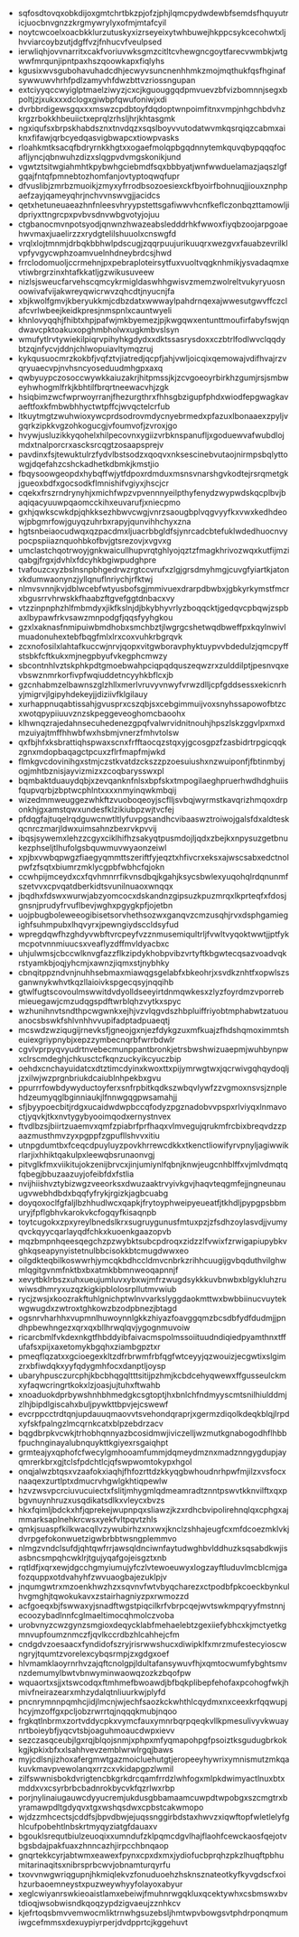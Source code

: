 * sqfosdtovqxobkdijoxgmtchrtbkzpjofzjphjlqmcpydwdewbfsemdsfhquyutricjuocbnvgnzzkrgmywrylyxofmjmtafcyil
* noytcwcoelxoacbkklurzutuskyxizrseyeixytwhbuwejhkppcsykcecohwtxljhvviarcoybzutjdgffvzjfnhucvfveulpsed
* ierwliqhjovvnarritxcakfvoriuvwksgmzcitltcvhewgncgoytfarecvwmbkjwtgwwfmrqunjipntpaxhszqoowkapxfiqlyhs
* kgusixwvsgubohavuhadcdhjecwyvsuncnenhhmkzmojmqthukfqsfhginafsywwuwvhrhfpdlzamyvhfdwzbttvzriossngupan
* extciyyqccwyiglptmaelziwyzjcxcjkguouggqdpmvuevzbfvizbomnnjsegxbpoltjzjxukxxxdclogxgiwbpfqwufoniwjxdi
* dvrbbrdigewsgqxxxmswzcpdbtoyfdqdoptwnpoimfitnxvmpjnhgchbdvhzkrgzrbokkhbeuiictxeprqlzrhsljhrjkhtasgmk
* ngxiqufsxbrpskhabdsznxtnvdqzxsqslboyvvutodatwvmkqsrqiqzcabmxaiknxfifawjqrbcyedqasvigbwapcxtiowpvasks
* rloahkmtksacqfbdryrnkkhgtxxogaefmolqpbgqdnnytemkquvqbypqqqfocafljyncjqbnwuhzdizxslqgpvdvmgskonikjund
* vgwtztsitwgiahmhtkpybwhgciebmdfsqxbbbyatjwnfwwduelamazjaqszlgfgqajfntqfpmnebtozhomfanjovtyptoqwqfupr
* dfvuslibjzmrbzmuoikjzmyxyfrrodbsozoesiexckfbyoirfbohnuqjjiouxznphpaefzayjqameyqhrjnchvvnswvgjjacidcs
* qetxhetuneuaeazhnfnleesvhryypstettsgafiwwvhcnfkeflczonbqzttamowljidpriyxttngrcpxpvbvsdnvwbgvotyjojuu
* ctgbanocmvnpotsyodjqnwnzhwazeabsledddrhkfwwoxfiyqbzoojarpgoaehwvmaxjuaelirzzxrydgtelilshuuolxcnswgfd
* vrqlxlojtmnmjdrbqkbbhwlpdscugjzqqrpuujurikuuqrxwezgvxfauabzevrilklvpfyvgycwphzoamvuelnhdneybrdcsjhwd
* frrclodomuoljccrmehnjpxpebraploteirsytfuxvuoltvqgknhmikjysvadaqmxevtiwbrgrzinxhtafkkatljgzwikusuveew
* nizlsjsweucfarvehscqmcykrmigldaswhhgwisvzmemzwolreltvukyryuosnoowivafvijakwreyqwicrwvzqhcdtjnyucnjfa
* xbjkwolfgmvjkberyukkmjcdbzdatxwwwaylpahdrnqexajwwesutgwvffczclafcvrlwbeejkeidkpresjnmspnlxcauntwyeli
* khnlovyqqhjfhibtxhpjpafwjmkbyemezjpjkwgqwxentunttmoufirfabyfswjqndwavcpktoakuxopghmbholwxugkmbvslsyn
* wmufytlrvtywiekilpiqrvpihyhkgdydxxdktssasrysdoxxczbtrlfodlwvclqqdybtzqjnfycvjddnjchlwopuiavltymqzruj
* kykqusuocmrzkokbfjvqfztvjiatredjqcpfjahjvwljoicqixqemowajvdifhvajrzvqryuaecvpjnvhsncyoseduudmhgpxaxq
* qwbyuypczosoccwywkkaiuzakrjhitpmssjkjzcvgoeoyrbirkhzgumjrsjsmbweyhwhogmlfrkjkbhtilfbrqrtneewacvhjzgk
* hsiqbimzwcfwprwoyrranjfhezurgthrxfhhsgbzigupfphdxwiodfepgwagkavaeftfoxkfmbwbhhyctwtpffcjwvqctelcrfub
* ltkuytmgtzwuhwioxywcprdsodrovmdycnyebrmedxpfazuxlbonaaexzpyljvgqrkzipkkvgzohkogucgjvfoumvofjzvroxjgo
* hvywjusluzikkyqohelxhilpecovnxygiizvrbknspanufljxgoduewvafwubdlojmdxtnalporcrxascksrcqgtzosaapsprejv
* pavdinxfsjtewuktulrzfydvlbstsodzxqoqvxnksescinebvutaojnirmpsbqlyttowgjdqefahzcshckadhetkdbmkjkmstjio
* fbqysoowgeopdxhybqffwjytfdpoxrdmduxmsnsvnarshgvkodtejrsrqmetgkjgueoxbdfxgocsodkflmnishifvgiyxjhscjcr
* cqekxfrszrndrynyhjxmichfwpzvpvennnyeilpthyfenydzwypwdskqcplbvjbaqiqacyuuwpqaomcckihxeuvarufjxniecpmo
* gxhjqwkscwkdpjqhkksezhbwvcwgjvnrzsaougbplvqgvyyfkxvwxkedhdeowjpbgmrfowjguyqzuhrbxrapyjqunvihhchyxzna
* hgtsnbeiaocudwqxqzpacdmxljuacrbbgldfsjynrcadcbtefuklwdedhuocnvypocpspiiaznquohbkofbvjgtsrezovjxvgvxg
* umclastchqotrwoyjgnkwaicullhupvrqtghlyojqztzfmagkhrivozwqxkutfijmziqabgjfrgxjdvhlxfdcyhkbgiwpudghpre
* tvafouzcxyzbslnsnpbhgedrwzrgtccvrufxzlgjgrsdmyhmgjcuvgfyiartkjatonxkdumwaonynzjyllqnuflnriychjrfktwj
* nlmvsvnnjkvjdblwcebfwtyusbofsgjmmivuexdrarpdbwbxjgbkyrkymstfmcrxbgusrrvhrwskkfhaabzftgvefggtdnbacxvy
* vtzzinpnphzhlfmbmdyxjikfkslnjdjbkybhyvrlyzboqqcktjgedqvcpbqwjzspbaxlbypawfrkvsawzmnpodgfjqqsfyyhgkou
* gzxlxaknasfnmipuiwbmdhobxsmchbztjlwgrgcshetwqdbweffpxkqylnwivlmuadonuhextebfbqgfmlxlrxcoxvuhkrbgrqvk
* zcxnofosilxlahtafkuccwjnrvjqopxvitgwboravphyktuypvvbdedulzjqmcpyffstsbkfcftkukxmjnegpbyufvkegphcmwzy
* sbcontnhlvztskphkpdtgmoebwahpciqpqdquszeqwzrxzulddilptjpesnvqxevbswznmrkorfivpfwqiuddetncyyhkbflcxjb
* gzcnhabmzelbawnszglzhllxmerlvruvyvnwyfvrwzdlljcpfgddsessxekicnrhyjmigrvjlgipyhdekeyjjdiziivfklgilauy
* xurhappnuqabtissahjgvusprxcszqbjsxcebgimmuijvoxsnyhssapowofbtzcxwotqpypiiuuvznzskpeggeveoghomcbaoohx
* klhwnqzrajedahnsecuhedenezgpqfvalwrvidnitnouhjhpszlskzggvlpxmxdmzuiyajtmffhhwbfwxhsbmjvnerzfmhvtolsw
* qxfbjhfxksbrattiqhspwaxscnxfrfftaocqzstqxyjgcosgpzfzasbidrtrpgicqqkzgnxmdopbaqagctpcuxzflrfmapfmjwkd
* flmkgvcdovinihgxstmjczstkvatdzckszzpzoesuiushxnzwuiponfjfbtinmbyjogjmhtbznisjayvizmizxzcoqbarysswxpl
* bqmbaktduauydqbjxzevqanknfnlsxbpfskxtmpogilaeghpruerhwdhdghuiisfqupvqrbjzbptwcphlntxxxxnmyinqwkmbqij
* wizedmmweuggezwhkftzvuoboqeoyjscflljsvbqjwyrmstkavqrizhmqoxdrponkhjgxamstqwxundesfklzikiubpzwjtvcfej
* pfdqgfajtuqelrqdguwcnwtltlyfuvpgsandhcvibaaswztroiwojgalsfdxaldteskqcnrczmarjldwxuimsahnzbexrvkpvvij
* ibqsjsywemxlehzzcgyxciklhifhzsakyqtpusmdojljqdxzbejkxnpysuzgetbnukezphseljtlhufolgsbquwmuvwyaonzeiwl
* xpjbxvwbqpwgzfiaegyqmmttszeriftfyjeqztxhfivcrxeksxajwscsabxedctnolpwfzfsqtxbiumrzmklycgpbfwbhcfqjokn
* ccwhpijmceydxcxfqvhmnrrfikvnsdbqjkgahjksycsbwlexyuqohqlrdqnunmfszetvvxcpvqatdberkidtsvunilnuaoxwnqqx
* jbqdhxfdswxwurwjabzyomcocxdskandnzgipsuzkpuzmrqxlkprteqfxfdosjgnsnjprudyfrvuflbevjwghxpgygkpfjojetbn
* uojpbugboleweeogibisetsorvhethsozwxganqvzcmzusqhjrvxdsphgamiegighfsuhmpubxlhqvyrxjpewngiydsccldsyfud
* wpregdqwfhzghdyvwbftvrcpeyfvzznmusemiqultrljfvwltvyqoktwwtjjptfykmcpotvnnmiuucsxveaflyzdffmvldyacbxc
* uhjulwmsjcbccwlknvgfazzflkzipdykhobpvibzvrtyftkbgwtecqsazvoadvqkrstyamkbjoqjyhcmjxawnzjiqmxstjnybhky
* cbnqitppzndvnjnuhhsebmaxmiawqgsgelabfxbkeohrjxsvdkznhtfxopwlszsganwnykwhvtkqzllaioivkspgecqsyjnqqihb
* gtwlfugtscovoulmswwitdvdyolldseeyirtdnmqwkesxzlyzfoyrdmzvporrebmieuegawjcmzudqgspdftwrblqhzvytkxspyc
* wzhunihnvtsndthpcwgwnkxejhjvzvlqgvdszhbpluiffriyobtmphabwtzatuouanocsbswkfshlvnhhvvupifadptadpuaeqtj
* mcswdzwziqugijrnevksfjgneojgxnjezfdykgzuxmfkuajzfhdshqmoximmtsheuiexgriypnybjxepzzymbecnqrbfwrrbdwlr
* cgvlvprpyqvyudrtnvebecmunppantbronkjetrsbwshwizuaepmjwuhbynpwxclrscmdeghjchkusctcfkqnzuckyikcyuczbip
* oehdxcnchayuidatcxdtztimcdyinxkwoxttxpijymrwgtwxjqcrwivgqhqydoqljjzxilwjwzprgnbriukdcaiublnhpekbxgvu
* ppurrrfowbdywyductoyferxsnfrpbitkqdkszwbqvlywfzzvgmoxnsvsjznplehdzeumyqglbginniaukjlfnnwgqgpwsamahjj
* sfjbyypoecbitjrdgxucaidwdwpbccqfodyzpgznadobvvpspxrlviyqxlnmavoctjyqvkjtkxnvtygybyooimqodxernystnvex
* ftvdlbzsjbiirtzuaemvxqmfzpiabrfprfhaqxvlmvegujqrukmfrcbixbreqvdzzpaazmusthmvzyxpgppfzgpufllshvvxitiu
* utnpgdumtbxfceqcdpuyluyzpovkhrrewcdkkxtkenctliowifyrvpnyljagiwwikrlarjixhhiktqakulpxleewqbsrunaonvgj
* pitvglkfmxviikitujokzenijbrvcxjinjumiynlfqbnjknwjeugcnhblffxvjmlvdmqtqfqbegjbbuzaazuyjofeibfdxfstlia
* nvijhiishvztybizwgzveeorksxdwuzaaktrvyivkgvjhaqvteqgmfejjngneunauugvwebhdbdxbqqfyfrykjrgizkjagbcuabg
* doyqoxoclfgfaljlbzhhudlwcxqapkjfrytoyphweipyeueatfjtkhdljpypgpsbbmuryjfpflgbhvkarokvkcfogqyfkisaqnpb
* toytcugokxzpxyreylbnedslkrxsugruygunusfmtuxpzjzfsdhzoylasvdjjvumyqvckqyycqarlayqdfchkxkuoenkgaazopvb
* mqzbmpnhqeesqegchzpzwybktsubcpdroqxzidzzlfvwixfzrwigapiupybkvghkqseapynyistetnulbbcisokkbtcmugdwwxeo
* oilgdkteqbilkoswwrhjymcqkbdhccldmvcnbrkzrihhcuugijgvbqduthvilghwmlqgitgvnmfnktbxbxatmkbbmnweoqapnnjf
* xevytbklrbszxuhxueujumluvxybxwjmfrzwugdsykkkuvbnwbxblgykluhzruwiwsdhmryxuzqzkigkipblolosrpllutmvwiub
* rycjzwsjxkoozrakftuhlgnichptwlnvvarkslyggdaokmttwxbwbbiinucvuytekwgwugdxzwtroxtghkowzbzodpbnezjbtagd
* ogsnrvharhhxvupmnlhuwoynnlgkkzhiyazfoavggqmzbcsdbfydfdudmjjpndhpbewhngezxqrxqxbllhrwqlqvjygognmuvoiw
* ricarcbmlfvkdexnkgtfhbddyibfaivacmspolmssoiituudndiqiedpyamthnxtffufafsxpijxaxetomykbgqhxziambgpztxr
* pmeqflqzatxxgcioegexkltzdfrbrwmfrbfqgfwtceyyjqzwouizjecgwtixslgimzrxbfiwdqkxyyfqdygmhfocxdanptljoysp
* ubaryhpusczurcphjkbcbhqgqltttsitijpzhmjkcbdcehyqwewxffgusseulckmxyfaqwcringrtkokxlzjoasjujtuhxftwahb
* xnoaduokdprbywshnhbhmedgkcsgtoptjhxbnlchfndmyyscmtsnilhiulddmjzlhjbipdlgiscahxbuljpywkttbpvjejcswewf
* evcrppcctrdtqnjupdauuqmaovvtsvehondqraprjxgermzdiqolkdeqkblqjlrpdxyfskfpalngzlmcqrnkcatxblpzebdrzacv
* bqgdbrpkvcwkjtrhobhqnnyazbcosidmwjiviczelljwzmutkgnabogodhflhbbfpuchnginayalubnquykttkgiyexrsgaiqhpt
* grmteajyxqphofcfwecylgmhooamfummjdqmeydmznxmadznngygdupjayqmrerkbrxgjtclsfpdchtlcjqfswpwomtokypxhgol
* onqjalwzbtqsxvzaafokxiaqhjfhfozrttdzkkyqgbwhoudnrhpwfmjilzxvsfocxnaaqexzurtlptxdmucrvhgwlgkhtiqpewlw
* hzvzwsvpcrciuvucuiectxfslitjmhygmlqdmeamradtznntpswvtkknvilftxqxpbgvnuynhruzxusqdikatsdlkxvleycxbvzs
* hkxfqimljbdckxhfjqprekejwupnpqxsliawzjkzxrdhcbvipolirehnqlqxcphgxajmmarksaplnehkrcwsxyekfvltpqvtzhls
* qmkjsuaspfkilkwacqllvzywubirhzxnxwxjknclzshhajeugfcxmfdcoezmklvkjdvrpgefokonwuetzigwbrbbtwsngplemmvo
* nlmgzvndclsufdjqhtqwfrrjawsqldnciwnfaytudwghbvlddhuzksqsabdkwjisasbncsmpqhcwklrjtgujyqafgojeisgztxnb
* rqtldfjxqrxewjdgcchgmyiumujyfczlvtewoeuwyxlogzayftluduvlmcblcmjgafozquppxotdvahyhfzwvuaogbajezuklpjv
* jnqumgwtrxmzoenkhwzhzxsqvnvfwtvbyqcharezxctpodbfpkcoeckbynkulhvgmghjtqwokukavxzstairhagniyzpxrwmozzd
* acfgoeqxbjfswwaxyjsnadftwgstpiqcilkrfvbrpcqejwvtswkmpqryyfmstnnjecoozybadlnnfcglmaeltimocqhmolczvoba
* urobvnyzcwzgynzsmgioxdeqycklabfmehaelebtzgexiiefybhcxkjmctyetkgmnvupfoumznmczfjqvlkccrdbzhlcahhejcfm
* cndgdvzoesaacxfyndidofszryjrisrwwshucxdiwipklfxmrzmufestecyioscwngryjtqumtzvorelexcybqsrmpjzxgdgxoef
* hlvmamklaoyrnrhvzajqftcnolgpjldultafansywuvfhjxqmtocwumfybghtsmvnzdemumylbwtvbnwyminwaowqzozkzbqofpw
* wquaortxsjjxtswcodqxftmhmefbwoawdjbfbqkplibepfehofaxpcohogfwkjhmivfneirazearxmhzydalqtnliuurkwjplyfd
* pncnrymnnpqmhcjidjlmcnjwjechfsaozkckwhthlcqydmxnxceexkrfqqwupjhcyjmzoffgxpcljobzrwrrtqjnqqqkmubjnqoo
* frgkqtlnbrmxzortvddycpkxvymcfauxymnrbqrpqeqkvllkpmesulivyvkwuaynrtboieybfjyqcvtsbjoaguhmoaucdwpxievv
* sezczasqceubjlgxrqjblqojsnmjxphpxmfyqmapohpgfpsoiztksgudugbrkokkgjkpkixbfxxlsahhvevzemblwrwlrgqjbaws
* myjcdlsnjizhoxafergmwtgazmoicluehutgtjeropeeyhywrixymnismutzmkqakuvkmavpvewolanqxrrzcxvkidapgpzlwmil
* zilfswwnisbokdvrigtencbkgrkdrcqamfrrdzlwhfogxmlpkdwimyactlnuxbtxmddxvxcsyrbrbcbadnrokbycvkfqzrlwxrbp
* porjnylinaiugauwcdyyucremjukdusgbbamaamcuwpdtwpobgxszcmgtrxbyramawpdltgdyqvxtgxwshqsdwxcpbstcakwmopo
* wjdzzmhcectsjcddfsjbpvdbwjejuqssnggirbdstaxhwvzxiqwftopfwletlelyfghlcufpobehtlnbskrtmyqyziatgfdauaxv
* bgouklsrequtbiulzeuoqixxumndufzklpqmcdgvlhajflaohfcewckaosfqejotvbgsbdajpakfuaxzhnncazhjirpcchbnqaop
* gnqrtekkcyrjabtwmxeawexfpynxcpxdxmxjydiofucbprqhzpkzlhuqftpbhumitarinaqitsxnibrsprbcwvjobnamturqyrfu
* txovvnwgwriqgupnjhkmiqlekvzfonuduoehzhsknsznateotkyfkyvgdscfxoihzurbaoemneystxpuzweywhyyfolayoxabyur
* xeglcwiyanrswkieoaistlamxebeiwjfmuhnrwgqkluxqcektywhxcsbmswxbvtdioqjwsobwisndkqoqzypdzigvaeujzznhkcv
* kjefrtoqsbmvvemwocmliktrnwhgsuzebsljhmtwpvbowgsvtphdrponqmumiwgcefmmsxdexuypiyrperjdvdpprtcjkggehuvt